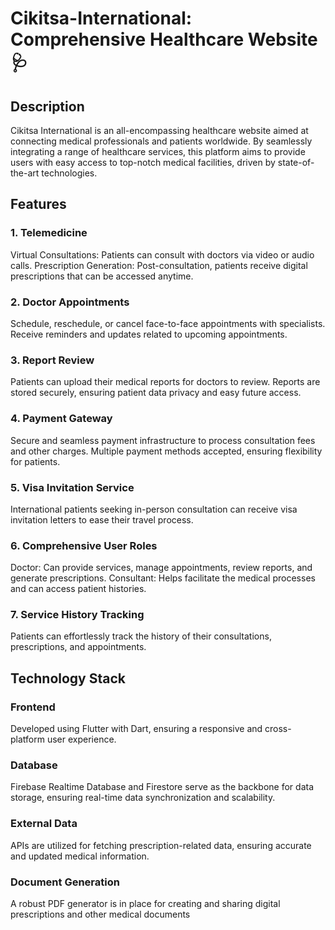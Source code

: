 # Cikitsa-International: Comprehensive Healthcare Website 🩺

<h2>Description</h2>
Cikitsa International is an all-encompassing healthcare website aimed at connecting medical professionals and patients worldwide. By seamlessly integrating a range of healthcare services, this platform aims to provide users with easy access to top-notch medical facilities, driven by state-of-the-art technologies.

<h2>Features</h2>
<h3>1. Telemedicine</h3>
  Virtual Consultations: Patients can consult with doctors via video or audio calls.
  Prescription Generation: Post-consultation, patients receive digital prescriptions that can be accessed anytime.

<h3>2. Doctor Appointments</h3>
  Schedule, reschedule, or cancel face-to-face appointments with specialists.
  Receive reminders and updates related to upcoming appointments.

<h3>3. Report Review</h3>
  Patients can upload their medical reports for doctors to review.
  Reports are stored securely, ensuring patient data privacy and easy future access.

<h3>4. Payment Gateway</h3>
  Secure and seamless payment infrastructure to process consultation fees and other charges.
  Multiple payment methods accepted, ensuring flexibility for patients.

<h3>5. Visa Invitation Service</h3>
  International patients seeking in-person consultation can receive visa invitation letters to ease their travel process.

<h3>6. Comprehensive User Roles</h3>
  Doctor: Can provide services, manage appointments, review reports, and generate prescriptions.
  Consultant: Helps facilitate the medical processes and can access patient histories.

<h3>7. Service History Tracking</h3>
  Patients can effortlessly track the history of their consultations, prescriptions, and appointments.

  <h2>Technology Stack</h2>
  <h3>Frontend</h3> Developed using Flutter with Dart, ensuring a responsive and cross-platform user experience.
  <h3>Database</h3>Firebase Realtime Database and Firestore serve as the backbone for data storage, ensuring real-time data synchronization and scalability.
  <h3>External Data</h3>APIs are utilized for fetching prescription-related data, ensuring accurate and updated medical information.
  <h3>Document Generation</h3>A robust PDF generator is in place for creating and sharing digital prescriptions and other medical documents
